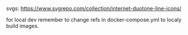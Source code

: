svgs: https://www.svgrepo.com/collection/internet-duotone-line-icons/

for local dev remember to change refs in docker-compose.yml to localy build images.